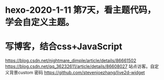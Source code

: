 # hexo-2020-1-11 第7天，看主题代码，学会自定义主题。
# 写博客，结合css+JavaScript
https://blog.csdn.net/nightmare_dimple/article/details/86661502
https://blog.csdn.net/qq_36232611/article/details/86608027
站点访客。自定义背景custom
密码
https://github.com/stevenjoezhang/live2d-widget
